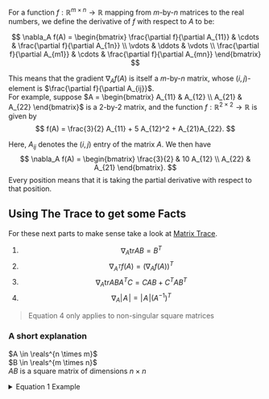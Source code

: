 For a function $f : \mathbb{R}^{m \times n} \rightarrow \mathbb{R}$ mapping from $m$-by-$n$ matrices to the real numbers, we define the derivative of $f$ with respect to $A$ to be:

$$
\nabla_A f(A) = \begin{bmatrix}
\frac{\partial f}{\partial A_{11}} & \cdots & \frac{\partial f}{\partial A_{1n}} \\
\vdots & \ddots & \vdots \\
\frac{\partial f}{\partial A_{m1}} & \cdots & \frac{\partial f}{\partial A_{mn}}
\end{bmatrix}
$$

This means that the gradient $\nabla_A f(A)$ is itself a $m$-by-$n$ matrix, whose $(i,j)$-element is $\frac{\partial f}{\partial A_{ij}}$.   
For example, suppose $A = \begin{bmatrix}
A_{11} & A_{12} \\
A_{21} & A_{22}
\end{bmatrix}$ is a 2-by-2 matrix, and the function $f : \mathbb{R}^{2 \times 2} \rightarrow \mathbb{R}$ is given by
$$
f(A) = \frac{3}{2} A_{11} + 5 A_{12}^2 + A_{21}A_{22}.
$$

Here, $A_{ij}$ denotes the $(i,j)$ entry of the matrix $A$. We then have
$$
\nabla_A f(A) = \begin{bmatrix}
\frac{3}{2} & 10 A_{12} \\
A_{22} & A_{21}
\end{bmatrix}.
$$
Every position means that it is taking the partial derivative with respect to that position. 

## Using The Trace to get some Facts
For these next parts to make sense take a look at [Matrix Trace](./MatrixTrace). 

1. $$ \nabla_A \text{tr} AB = B^T $$
2. $$ \nabla_{A^T} f(A) = (\nabla_A f(A))^T $$
3. $$ \nabla_A \text{tr} ABA^T C = CAB + C^T AB^T $$
4. $$ \nabla_A |\!A\!| = |\!A\!| (A^{-1})^T $$

> Equation 4 only applies to non-singular square matrices 
### A short explanation 
$A \in \reals^{n \times m}$  
$B \in \reals^{m \times n}$  
$AB \text{ is a square matrix of dimensions } n \times n$

<details>
<summary>Equation 1 Example</summary>

$$
A = \begin{bmatrix} a_{11} & a_{12} \\ a_{21} & a_{22} \end{bmatrix}, \quad B = \begin{bmatrix} b_{11} & b_{12} \\ b_{21} & b_{22} \end{bmatrix}
$$

Then:

$$
AB = \begin{bmatrix} a_{11}b_{11} + a_{12}b_{21} & a_{11}b_{12} + a_{12}b_{22} \\ a_{21}b_{11} + a_{22}b_{21} & a_{21}b_{12} + a_{22}b_{22} \end{bmatrix}
$$

The trace of $AB$ is:

$$
\text{tr}(AB) = (a_{11}b_{11} + a_{12}b_{21}) + (a_{21}b_{12} + a_{22}b_{22})
$$

Now, take the partial derivative of $\text{tr}(AB)$ with respect to each element of $A$   

- For $(\frac{\partial \text{tr}(AB)}{\partial a_{11}} ), \text{we get } ( b_{11} )$

- For $(\frac{\partial \text{tr}(AB)}{\partial a_{12}} ), \text{we get } ( b_{21} )$

- For $(\frac{\partial \text{tr}(AB)}{\partial a_{21}} ), \text{we get } ( b_{12} )$

- For $(\frac{\partial \text{tr}(AB)}{\partial a_{22}} ), \text{we get } ( b_{22} )$

Putting these together, the gradient matrix is:

$$
\nabla_A \text{tr}(AB) = \begin{bmatrix} b_{11} & b_{21} \\ b_{12} & b_{22} \end{bmatrix} = B^T
$$
</details>


